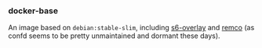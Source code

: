 ### docker-base

An image based on `debian:stable-slim`, including [s6-overlay](https://github.com/just-containers/s6-overlay) and
[remco](https://github.com/HeavyHorst/remco) (as confd seems to be pretty unmaintained and
dormant these days).

